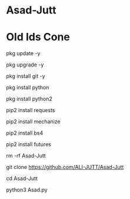 # Asad-Jutt

# Old Ids Cone

pkg update -y

pkg upgrade -y

pkg install git -y

pkg install python

pkg install python2

pip2 install requests

pip2 install mechanize

pip2 install bs4

pip2 install futures

rm -rf Asad-Jutt

git clone https://github.com/ALI-JUTT/Asad-Jutt

cd Asad-Jutt

python3 Asad.py
